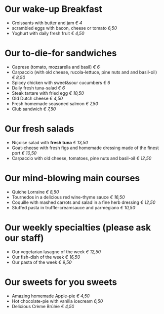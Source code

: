 # Our wake-up Breakfast
- Croissants with butter and jam *€ 4*
- scrambled eggs with bacon, cheese or tomato *6,50*
- Yoghurt with daily fresh fruit *€ 4,50*

# Our to-die-for sandwiches
- Caprese (tomato, mozzarella and basil) *€ 6*
- Carpaccio (with old cheese, rucola-lettuce, pine nuts and and basil-oil) *€ 8,50*
- Spicey chicken with sweet&sour cucumbers *€ 6*
- Daily fresh tuna-salad *€ 6*
- Steak tartare with fried egg *€ 10,50*
- Old Dutch cheese *€ 4,50*
- Fresh homemade seasoned salmon *€ 7,50*
- Club sandwich *€ 7,50*

# Our fresh salads
- Niçoise salad with **fresh tuna** *€ 13,50*
- Goat-cheese with fresh figs and homemade dressing made of the finest port *€ 10,50*
- Carpaccio with old cheese, tomatoes, pine nuts and basil-oil *€ 12,50*


# Our mind-blowing main courses
- Quiche Lorraine *€ 8,50*
- Tournedos in a delicious red wine-thyme sauce  *€ 16,50*
- Coquille with mashed carrots and salad in a fine herb dressing *€ 12,50*
- Stuffed pasta in truffle-creamsauce and parmegiano *€ 10,50*

# Our weekly specialties (please ask our staff)
- Our vegetarian lasagne of the week *€ 12,50*
- Our fish-dish of the week *€ 16,50*
- Our pasta of the week *€ 9,50*

# Our sweets for you sweets
- Amazing homemade Apple-pie *€ 4,50*
- Hot chocolate-pie with vanilla icecream *6,50*
- Delicious Crème Brûlée *€ 4,50*
 
